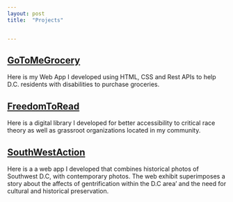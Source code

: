 ```yaml
---
layout: post
title:  "Projects"


---
```


[GoToMeGrocery](https://giannaw.github.io/GoToMeGrocery/index.html)
--------

Here is my Web App I developed using HTML, CSS and Rest APIs to help D.C. residents with disabilities to purchase groceries.




[FreedomToRead](https://giannaw.github.io/FreedomToRead/)
--------


Here is a digital library I developed for better accessibility to critical race theory as well as grassroot organizations located in my community.



[SouthWestAction](https://au-cs-software-eng-fall20.github.io/term-project-southwest-voice-sw-action-team/virtual_exhibits/)
--------


Here is a a web app I developed that combines historical photos of Southwest D.C, with contemporary photos. The web exhibit  superimposes a story about the affects of gentrification  within the D.C area’ and the need for cultural and historical preservation.
